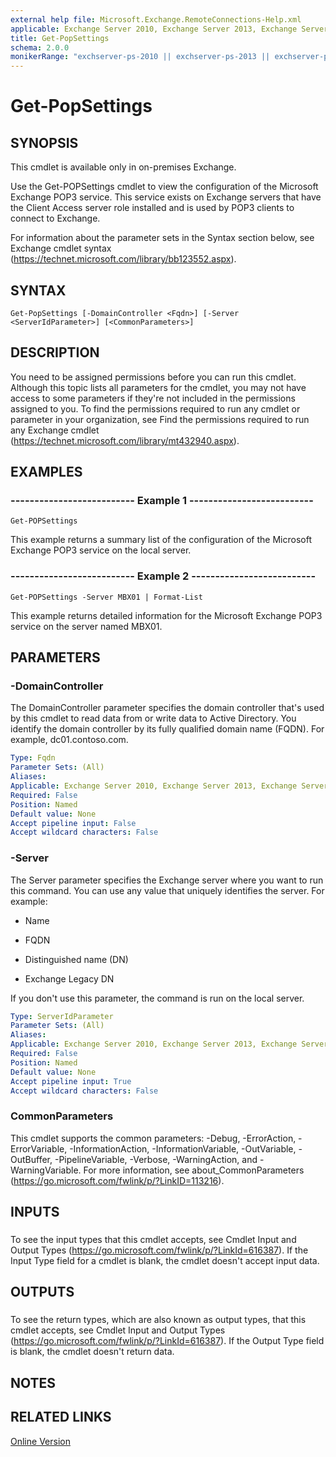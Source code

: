 ```yaml
---
external help file: Microsoft.Exchange.RemoteConnections-Help.xml
applicable: Exchange Server 2010, Exchange Server 2013, Exchange Server 2016
title: Get-PopSettings
schema: 2.0.0
monikerRange: "exchserver-ps-2010 || exchserver-ps-2013 || exchserver-ps-2016"
---
```


# Get-PopSettings

## SYNOPSIS
This cmdlet is available only in on-premises Exchange.

Use the Get-POPSettings cmdlet to view the configuration of the Microsoft Exchange POP3 service. This service exists on Exchange servers that have the Client Access server role installed and is used by POP3 clients to connect to Exchange.

For information about the parameter sets in the Syntax section below, see Exchange cmdlet syntax (https://technet.microsoft.com/library/bb123552.aspx).

## SYNTAX

```
Get-PopSettings [-DomainController <Fqdn>] [-Server <ServerIdParameter>] [<CommonParameters>]
```

## DESCRIPTION
You need to be assigned permissions before you can run this cmdlet. Although this topic lists all parameters for the cmdlet, you may not have access to some parameters if they're not included in the permissions assigned to you. To find the permissions required to run any cmdlet or parameter in your organization, see Find the permissions required to run any Exchange cmdlet (https://technet.microsoft.com/library/mt432940.aspx).

## EXAMPLES

### -------------------------- Example 1 --------------------------
```
Get-POPSettings
```

This example returns a summary list of the configuration of the Microsoft Exchange POP3 service on the local server.

### -------------------------- Example 2 --------------------------
```
Get-POPSettings -Server MBX01 | Format-List
```

This example returns detailed information for the Microsoft Exchange POP3 service on the server named MBX01.

## PARAMETERS

### -DomainController
The DomainController parameter specifies the domain controller that's used by this cmdlet to read data from or write data to Active Directory. You identify the domain controller by its fully qualified domain name (FQDN). For example, dc01.contoso.com.

```yaml
Type: Fqdn
Parameter Sets: (All)
Aliases:
Applicable: Exchange Server 2010, Exchange Server 2013, Exchange Server 2016
Required: False
Position: Named
Default value: None
Accept pipeline input: False
Accept wildcard characters: False
```

### -Server
The Server parameter specifies the Exchange server where you want to run this command. You can use any value that uniquely identifies the server. For example:

- Name

- FQDN

- Distinguished name (DN)

- Exchange Legacy DN

If you don't use this parameter, the command is run on the local server.

```yaml
Type: ServerIdParameter
Parameter Sets: (All)
Aliases:
Applicable: Exchange Server 2010, Exchange Server 2013, Exchange Server 2016
Required: False
Position: Named
Default value: None
Accept pipeline input: True
Accept wildcard characters: False
```

### CommonParameters
This cmdlet supports the common parameters: -Debug, -ErrorAction, -ErrorVariable, -InformationAction, -InformationVariable, -OutVariable, -OutBuffer, -PipelineVariable, -Verbose, -WarningAction, and -WarningVariable. For more information, see about_CommonParameters (https://go.microsoft.com/fwlink/p/?LinkID=113216).

## INPUTS

###  
To see the input types that this cmdlet accepts, see Cmdlet Input and Output Types (https://go.microsoft.com/fwlink/p/?LinkId=616387). If the Input Type field for a cmdlet is blank, the cmdlet doesn't accept input data.

## OUTPUTS

###  
To see the return types, which are also known as output types, that this cmdlet accepts, see Cmdlet Input and Output Types (https://go.microsoft.com/fwlink/p/?LinkId=616387). If the Output Type field is blank, the cmdlet doesn't return data.

## NOTES

## RELATED LINKS

[Online Version](https://technet.microsoft.com/library/30bd001f-d923-4936-a997-f005a392302e.aspx)
